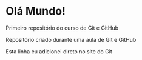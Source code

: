 # Olá Mundo!
 Primeiro repositório do curso de Git e GitHub

Repositório criado durante uma aula de Git e GitHub 

Esta linha eu adicionei direto no site do Git
